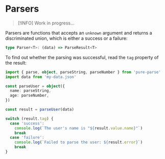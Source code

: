 # Parsers

> [!INFO]
> Work in progress...

Parsers are functions that accepts an `unknown` argument and returns a discriminated union, which is either a success or a failure:

```ts
type Parser<T>: (data) => ParseResult<T>
```

To find out whether the parsing was successful, read the `tag` property of the result:

```ts
import { parse, object, parseString, parseNumber } from 'pure-parse'
import data from 'my-data.json'

const parseUser = object({
  name: parseString,
  age: parseNumber,
})

const result = parseUser(data)

switch (result.tag) {
  case 'success':
    console.log(`The user's name is "${result.value.name}"`)
    break
  case 'failure':
    console.log(`Failed to parse the user: ${result.error}`)
    break
}
```
